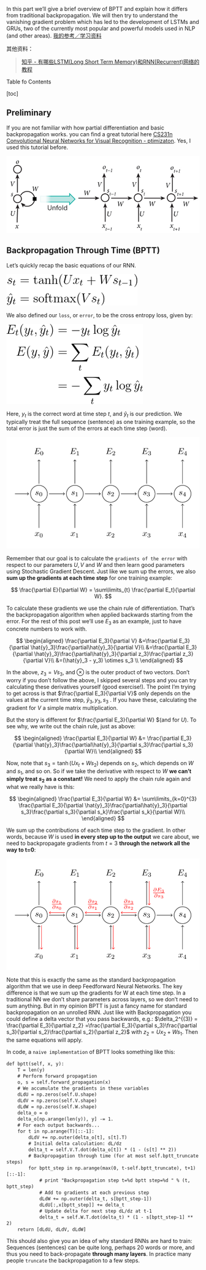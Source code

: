 
In this part we’ll give a brief overview of BPTT and explain how it differs from traditional backpropagation. We will then try to understand the vanishing gradient problem which has led to the development of  LSTMs and GRUs, two of the currently most popular and powerful models used in NLP (and other areas). [我的参考／学习资料](http://www.wildml.com/2015/10/recurrent-neural-networks-tutorial-part-3-backpropagation-through-time-and-vanishing-gradients/)

其他资料：
> [知乎 - 有哪些LSTM(Long Short Term Memory)和RNN(Recurrent)网络的教程](https://www.zhihu.com/question/29411132)

Table fo Contents

[toc]

## Preliminary

If you are not familiar with how partial differentiation and basic backpropagation works. you can find a great tutorial here [CS231n Convolutional Neural Networks for Visual Recognition - ptimizaton](http://cs231n.github.io/optimization-2/). Yes, I used this tutorial before.

![rnn.jpg](downloads/rnn.jpg)

## Backpropagation Through Time (BPTT)

Let’s quickly recap the basic equations of our RNN.

![bptt-1.png](downloads/bptt-1.png)

We also defined our `loss`, or `error`, to be the cross entropy loss, given by:

![bptt-2.png](downloads/bptt-2.png)

Here, $y_t$ is the correct word at time step $t$, and $\hat{y}_t$  is our prediction. We typically treat the full sequence (sentence) as one training example, so the total error is just the sum of the errors at each time step (word).

![rnn-bptt1.png](downloads/rnn-bptt1.png)

Remember that our goal is to calculate the `gradients of the error` with respect to our parameters $U, V$ and $W$ and then learn good parameters using Stochastic Gradient Descent. Just like we sum up the errors, we also **sum up the gradients at each time step** for one training example:  

$$ \frac{\partial E}{\partial W} = \sum\limits_{t} \frac{\partial E_t}{\partial W}.
$$

To calculate these gradients we use the chain rule of differentiation. That’s the backpropagation algorithm when applied backwards starting from the error. For the rest of this post we’ll use $E_3$ as an example, just to have concrete numbers to work with.

$$
\begin{aligned}  
\frac{\partial E_3}{\partial V} &=\frac{\partial E_3}{\partial \hat{y}_3}\frac{\partial\hat{y}_3}{\partial V}\\  &=\frac{\partial E_3}{\partial \hat{y}_3}\frac{\partial\hat{y}_3}{\partial z_3}\frac{\partial z_3}{\partial V}\\  &=(\hat{y}_3 - y_3) \otimes s_3 \\  
\end{aligned}
$$

In the above, $z_3 =Vs_3$, and $\otimes$  is the outer product of two vectors. Don’t worry if you don’t follow the above, I skipped several steps and you can try calculating these derivatives yourself (good exercise!). The point I’m trying to get across is that $\frac{\partial E_3}{\partial V}$  only depends on the values at the current time step, $\hat{y}_3, y_3, s_3$ . If you have these, calculating the gradient for $V$ a simple matrix multiplication.

But the story is different for $\frac{\partial E_3}{\partial W} $(and for $U$). To see why, we write out the chain rule, just as above:

$$
\begin{aligned}  
\frac{\partial E_3}{\partial W} &= \frac{\partial E_3}{\partial \hat{y}_3}\frac{\partial\hat{y}_3}{\partial s_3}\frac{\partial s_3}{\partial W}\\  
\end{aligned}
$$

Now, note that $s_3 = \tanh(Ux_t + Ws_2)$ depends on $s_2$, which depends on $W$ and $s_1$, and so on. So if we take the derivative with respect to $W$ **we can’t simply treat $s_2$ as a constant!** We need to apply the chain rule again and what we really have is this:

$$
\begin{aligned}  
\frac{\partial E_3}{\partial W} &= \sum\limits_{k=0}^{3} \frac{\partial E_3}{\partial \hat{y}_3}\frac{\partial\hat{y}_3}{\partial s_3}\frac{\partial s_3}{\partial s_k}\frac{\partial s_k}{\partial W}\\  
\end{aligned}
$$

We sum up the contributions of each time step to the gradient. In other words, because $W$ is used **in every step up to the output** we care about, we need to backpropagate gradients from $t=3$ **through the network all the way to t=0**:

![rnn-bptt-with-gradients.png](/downloads/rnn-bptt-with-gradients.png)

Note that this is exactly the same as the standard backpropagation algorithm that we use in deep Feedforward Neural Networks. The key difference is that we sum up the gradients for W at each time step. In a traditional NN we don’t share parameters across layers, so we don’t need to sum anything. But in my opinion BPTT is just a fancy name for standard backpropagation on an unrolled RNN. Just like with Backpropagation you could define a delta vector that you pass backwards, e.g.: $\delta_2^{(3)} = \frac{\partial E_3}{\partial z_2} =\frac{\partial E_3}{\partial s_3}\frac{\partial s_3}{\partial s_2}\frac{\partial s_2}{\partial z_2}$ with $z_2 = Ux_2+ Ws_1$. Then the same equations will apply.

In code, a `naive implementation` of BPTT looks something like this:

```
def bptt(self, x, y):
    T = len(y)
    # Perform forward propagation
    o, s = self.forward_propagation(x)
    # We accumulate the gradients in these variables
    dLdU = np.zeros(self.U.shape)
    dLdV = np.zeros(self.V.shape)
    dLdW = np.zeros(self.W.shape)
    delta_o = o
    delta_o[np.arange(len(y)), y] -= 1.
    # For each output backwards...
    for t in np.arange(T)[::-1]:
        dLdV += np.outer(delta_o[t], s[t].T)
        # Initial delta calculation: dL/dz
        delta_t = self.V.T.dot(delta_o[t]) * (1 - (s[t] ** 2))
        # Backpropagation through time (for at most self.bptt_truncate steps)
        for bptt_step in np.arange(max(0, t-self.bptt_truncate), t+1)[::-1]:
            # print "Backpropagation step t=%d bptt step=%d " % (t, bptt_step)
            # Add to gradients at each previous step
            dLdW += np.outer(delta_t, s[bptt_step-1])
            dLdU[:,x[bptt_step]] += delta_t
            # Update delta for next step dL/dz at t-1
            delta_t = self.W.T.dot(delta_t) * (1 - s[bptt_step-1] ** 2)
    return [dLdU, dLdV, dLdW]
```

This should also give you an idea of why standard RNNs are hard to train: Sequences (sentences) can be quite long, perhaps 20 words or more, and thus you need to back-propagate **through many layers**. In practice many people `truncate` the backpropagation to a few steps.
